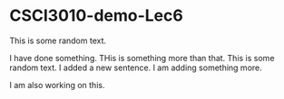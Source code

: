 # CSCI3010-demo-Lec6

This is some random text.

I have done something. THis is something more than that.
This is some random text.  I added a new sentence. I am adding something more.

I am also working on this.
